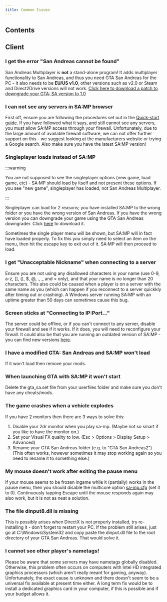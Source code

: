 ```yaml
---
title: Common Issues
---
```


## Contents

## Client

### I get the error "San Andreas cannot be found"

San Andreas Multiplayer is **not** a stand-alone program! It adds multiplayer functionality to San Andreas, and thus you need GTA San Andreas for the PC - it also needs to be **EU/US v1.0**, other versions such as v2.0 or Steam and Direct2Drive versions will not work. [Click here to download a patch to downgrade your GTA: SA version to 1.0](http://grandtheftauto.filefront.com/file/GTA_SA_Downgrader_Patch;74661)

### I can not see any servers in SA:MP browser

First off, ensure you are following the procedures set out in the [Quick-start guide](https://team.sa-mp.com/wiki/Getting_Started). If you have followed what it says, and still cannot see any servers, you must allow SA:MP access through your firewall. Unfortunately, due to the large amount of available firewall software, we can not offer further support on this - we suggest looking at the manufacturers website or trying a Google search. Also make sure you have the latest SA:MP version!

### Singleplayer loads instead of SA:MP

:::warning

You are not supposed to see the singleplayer options (new game, load game, etc) - SA:MP should load by itself and not present these options. If you see "new game", singleplayer has loaded, not San Andreas Multiplayer.

:::

Singleplayer can load for 2 reasons; you have installed SA:MP to the wrong folder or you have the wrong version of San Andreas. If you have the wrong version you can downgrade your game using the GTA San Andreas downgrader. Click [here](http://grandtheftauto.filefront.com/file/GTA_SA_Downgrader_Patch;74661) to download it.

Sometimes the single player menu will be shown, but SA:MP will in fact have loaded properly. To fix this you simply need to select an item on the menu, then hit the escape key to exit out of it. SA:MP will then proceed to load.

### I get "Unacceptable Nickname" when connecting to a server

Ensure you are not using any disallowed characters in your name (use 0-9, a-z, \[\], (), \$, @, ., \_ and = only), and that your name is no longer than 20 characters. This also could be caused when a player is on a server with the same name as you (which can happen if you reconnect to a server quickkly after timing out or crashing). A Windows server running SA:MP with an uptime greater than 50 days can sometimes cause this bug.

### Screen sticks at "Connecting to IP:Port..."

The server could be offline, or if you can't connect to any server, disable your firewall and see if it works. If it does, you will need to reconfigure your firwall. It could also be that you are running an outdated version of SA:MP - you can find new versions [here](https://sa-mp.mp/downloads/).

### I have a modified GTA: San Andreas and SA:MP won't load

If it won't load then remove your mods.

### When launching GTA with SA:MP it won't start

Delete the gta_sa.set file from your userfiles folder and make sure you don't have any cheats/mods.

### The game crashes when a vehicle explodes

If you have 2 monitors then there are 3 ways to solve this:

1. Disable your 2dr monitor when you play sa-mp. (Maybe not so smart if you like to have the monitor on.)
2. Set your Visual FX quality to low. (Esc > Options > Display Setup > Advanced)
3. Rename your GTA San Andreas folder (e.g. to "GTA San Andreas2") (This often works, however sometimes it may stop working again so you need to rename it to something else.)

### My mouse doesn't work after exiting the pause menu

If your mouse seems to be frozen ingame while it (partially) works in the pause menu, then you should disable the multicore option [sa-mp.cfg](ClientCommands#file-sa-mpcfg "Sa-mp.cfg") (set it to 0). Continuously tapping Escape until the mouse responds again may also work, but it is not as neat a solution.

### The file dinput8.dll is missing

This is possibly arises when DirectX is not properly installed, try re-installing it - don't forget to restart your PC. If the problem still arises, just go at C:\\Windows\\System32 and copy paste the dinput.dll file to the root directory of your GTA San Andreas. That would solve it.

### I cannot see other player's nametags!

Please be aware that some servers may have nametags globally disabled. Otherwise, this problem often occurs on computers with Intel HD integrated graphics processors (which aren't really meant for gaming, anyway). Unfortunately, the exact cause is unknown and there doesn't seem to be a universal fix available at present time either. A long term fix would be to install a dedicated graphics card in your computer, if this is possible and if your budget allows it.
